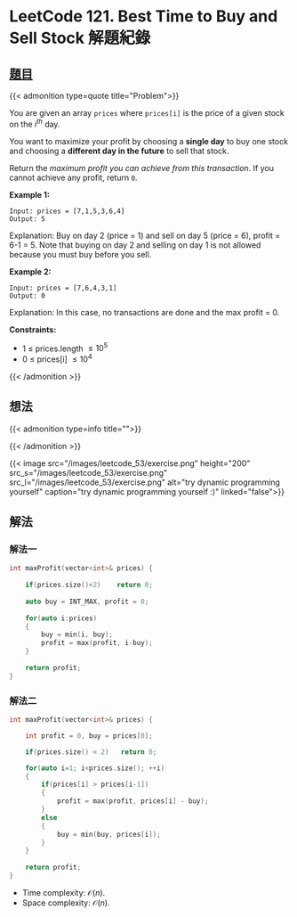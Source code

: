 # LeetCode 121. Best Time to Buy and Sell Stock 解題紀錄



## [題目](https://leetcode.com/problems/best-time-to-buy-and-sell-stock/)


{{< admonition type=quote title="Problem">}}

You are given an array `prices` where `prices[i]` is the price of a given stock on the $i^{th}$ day.

You want to maximize your profit by choosing a **single day** to buy one stock and choosing a **different day in the future** to sell that stock.

Return the *maximum profit you can achieve from this transaction*. If you cannot achieve any profit, return `0`.

 

**Example 1:**
```
Input: prices = [7,1,5,3,6,4]
Output: 5
```
Explanation: Buy on day 2 (price = 1) and sell on day 5 (price = 6), profit = 6-1 = 5.
Note that buying on day 2 and selling on day 1 is not allowed because you must buy before you sell.

**Example 2:**
```
Input: prices = [7,6,4,3,1]
Output: 0
```
Explanation: In this case, no transactions are done and the max profit = 0.
 

**Constraints:**

- 1 $\leq$ prices.length $\leq 10^5$
- 0 $\leq$ prices[i] $\leq 10^4$

{{< /admonition >}}


## 想法

{{< admonition type=info title="">}}


{{< /admonition >}}



{{< image src="/images/leetcode_53/exercise.png"  height="200" 
          src_s="/images/leetcode_53/exercise.png" 
          src_l="/images/leetcode_53/exercise.png" 
alt="try dynamic programming yourself" caption="try dynamic programming yourself :)" linked="false">}}

## 解法

### 解法一

```cpp
int maxProfit(vector<int>& prices) {
    
    if(prices.size()<2)    return 0;
    
    auto buy = INT_MAX, profit = 0;
    
    for(auto i:prices)
    {
        buy = min(i, buy);
        profit = max(profit, i-buy);
    }
    
    return profit;
}
```


### 解法二

```cpp
int maxProfit(vector<int>& prices) {

    int profit = 0, buy = prices[0];

    if(prices.size() < 2)   return 0;

    for(auto i=1; i<prices.size(); ++i)
    {
        if(prices[i] > prices[i-1])
        {
            profit = max(profit, prices[i] - buy);
        }
        else
        {
            buy = min(buy, prices[i]);
        }
    }
    
    return profit;
}
```

- Time complexity:  $\mathcal{O}(n)$.
- Space complexity:  $\mathcal{O}(n)$.


